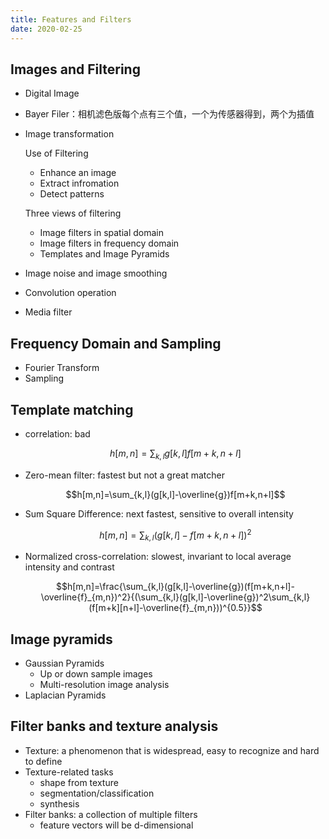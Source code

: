 ```yaml
---
title: Features and Filters
date: 2020-02-25
---
```


## Images and Filtering

- Digital Image
- Bayer Filer：相机滤色版每个点有三个值，一个为传感器得到，两个为插值
- Image transformation

  Use of Filtering

  - Enhance an image
  - Extract infromation
  - Detect patterns

  Three views of filtering

  - Image filters in spatial domain
  - Image filters in frequency domain
  - Templates and Image Pyramids

- Image noise and image smoothing
- Convolution operation
- Media filter

## Frequency Domain and Sampling

- Fourier Transform
- Sampling

## Template matching

- correlation: bad

  $$h[m,n]=\sum_{k,l}g[k,l]f[m+k,n+l]$$

- Zero-mean filter: fastest but not a great matcher

  $$h[m,n]=\sum_{k,l}(g[k,l]-\overline{g})f[m+k,n+l]$$

- Sum Square Difference: next fastest, sensitive to overall intensity

  $$h[m,n]=\sum_{k,l}(g[k,l]-f[m+k,n+l])^2$$

- Normalized cross-correlation: slowest, invariant to local average intensity and contrast

  $$h[m,n]=\frac{\sum_{k,l}(g[k,l]-\overline{g})(f[m+k,n+l]-\overline{f}_{m,n})^2}{(\sum_{k,l}(g[k,l]-\overline{g})^2\sum_{k,l}(f[m+k][n+l]-\overline{f}_{m,n}))^{0.5}}$$

## Image pyramids

- Gaussian Pyramids
  - Up or down sample images
  - Multi-resolution image analysis
- Laplacian Pyramids

## Filter banks and texture analysis

- Texture: a phenomenon that is widespread, easy to recognize and hard to define
- Texture-related tasks
  - shape from texture
  - segmentation/classification
  - synthesis
- Filter banks: a collection of multiple filters
  - feature vectors will be d-dimensional